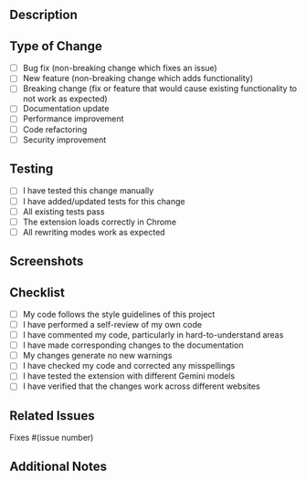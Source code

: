 ## Description
<!-- Please include a summary of the changes and which issue is fixed. Please also include relevant motivation and context. -->

## Type of Change
<!-- Please delete options that are not relevant. -->

- [ ] Bug fix (non-breaking change which fixes an issue)
- [ ] New feature (non-breaking change which adds functionality)
- [ ] Breaking change (fix or feature that would cause existing functionality to not work as expected)
- [ ] Documentation update
- [ ] Performance improvement
- [ ] Code refactoring
- [ ] Security improvement

## Testing
<!-- Please describe the tests that you ran to verify your changes. -->

- [ ] I have tested this change manually
- [ ] I have added/updated tests for this change
- [ ] All existing tests pass
- [ ] The extension loads correctly in Chrome
- [ ] All rewriting modes work as expected

## Screenshots
<!-- If applicable, add screenshots to help explain your changes. -->

## Checklist
<!-- Please check all applicable boxes. -->

- [ ] My code follows the style guidelines of this project
- [ ] I have performed a self-review of my own code
- [ ] I have commented my code, particularly in hard-to-understand areas
- [ ] I have made corresponding changes to the documentation
- [ ] My changes generate no new warnings
- [ ] I have checked my code and corrected any misspellings
- [ ] I have tested the extension with different Gemini models
- [ ] I have verified that the changes work across different websites

## Related Issues
<!-- Please link any related issues here. -->

Fixes #(issue number)

## Additional Notes
<!-- Any additional information, considerations, or notes for reviewers. -->
